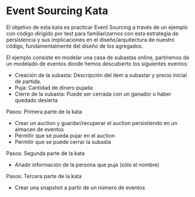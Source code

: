 # Event Sourcing Kata

El objetivo de esta kata es practicar Event Sourcing a través de un ejemplo con código dirigido por test para familiarizarnos con esta estrategía de persistencia y sus implicaciones en el diseño/arquitectura de nuestro código, fundamentalmente del diseño de los agregados.

El ejemplo consiste en modelar una casa de subastas online, partiremos de un modelado de eventos donde hemos descubierto los siguientes eventos:

- Creación de la subasta: Descripción del item a subastar y precio inicial de partida.
- Puja: Cantidad de dinero pujada
- Cierre de la subasta: Puede ser cerrada con un ganador o haber quedado desierta

Pasos: Primera parte de la kata

- Crear un auction y guardar/recuperar el auction persistiendo en un almacen de eventos
- Permitir que se pueda pujar en el auction
- Permitir que se puede cerrar la subasta

Pasos: Segunda parte de la kata
    
- Añadir información de la persona que puja (sólo el nombre)

Pasos: Tercera parte de la kata

- Crear una snapshot a partir de un número de eventos